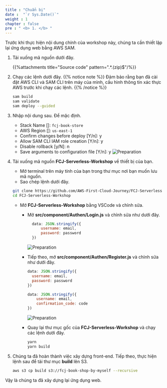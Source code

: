 ```yaml
---
title : "Chuẩn bị"
date :  "`r Sys.Date()`" 
weight : 1 
chapter : false
pre : " <b> 1. </b> "
---
```

Trước khi thực hiện nội dung chính của workshop này, chúng ta cần thiết lập lại ứng dụng web bằng AWS SAM.

1. Tải xuống mã nguồn dưới đây.

    {{%attachments title="Source code" pattern=".*\.(zip)$"/%}}

2. Chạy các lệnh dưới đây.
{{% notice note %}}
Đảm bảo rằng bạn đã cài đặt AWS CLI và SAM CLI trên máy của mình, cấu hình thông tin xác thực AWS trước khi chạy các lệnh.
{{% /notice %}}

    ```bash
    sam build
    sam validate
    sam deploy --guided
    ```

3. Nhập nội dung sau. Để mặc định.
    - Stack Name []: `fcj-book-store`
    - AWS Region []: `us-east-1`
    - Confirm changes before deploy [Y/n]: y
    - Allow SAM CLI IAM role creation [Y/n]: y
    - Disable rollback [y/N]: n
    - Save arguments to configuration file [Y/n]: y
      ![Preparation](/images/000082-Book-store-Setup-ACM-Route-53-and-Cloud-front/temp/1/1.png?width=90pc)

4. Tải xuống mã nguồn **FCJ-Serverless-Workshop** về thiết bị của bạn.
    - Mở terminal trên máy tính của bạn trong thư mục nơi bạn muốn lưu mã nguồn.
    - Sao chép lệnh dưới đây.

    ```bash
    git clone https://github.com/AWS-First-Cloud-Journey/FCJ-Serverless-Workshop.git
    cd FCJ-Serverless-Workshop
    ```

    - Mở **FCJ-Serverless-Workshop** bằng VSCode và chỉnh sửa.
      - Mở **src/component/Authen/Login.js** và chỉnh sửa như dưới đây.

        ```javascript
          data: JSON.stringify({
              username: email,
              password: password
          })
        ```

        ![Preparation](/images/000082-Book-store-Setup-ACM-Route-53-and-Cloud-front/temp/1/2.png?width=90pc)
      - Tiếp theo, mở **src/component/Authen/Register.js** và chỉnh sửa như dưới đây.

        ```javascript
        data: JSON.stringify({
          username: email,
          password: password
        })
        ```

        ```javascript
        data: JSON.stringify({
            username: email,
            confirmation_code: code
        })
        ```

        ![Preparation](/images/000082-Book-store-Setup-ACM-Route-53-and-Cloud-front/temp/1/3.png?width=90pc)

      - Quay lại thư mục gốc của **FCJ-Serverless-Workshop** và chạy các lệnh dưới đây.

        ```bash
        yarn
        yarn build
        ```

5. Chúng ta đã hoàn thành việc xây dựng front-end. Tiếp theo, thực hiện lệnh sau để tải thư mục **build** lên S3.

    ```bash
    aws s3 cp build s3://fcj-book-shop-by-myself --recursive
    ```

Vậy là chúng ta đã xây dựng lại ứng dụng web.
